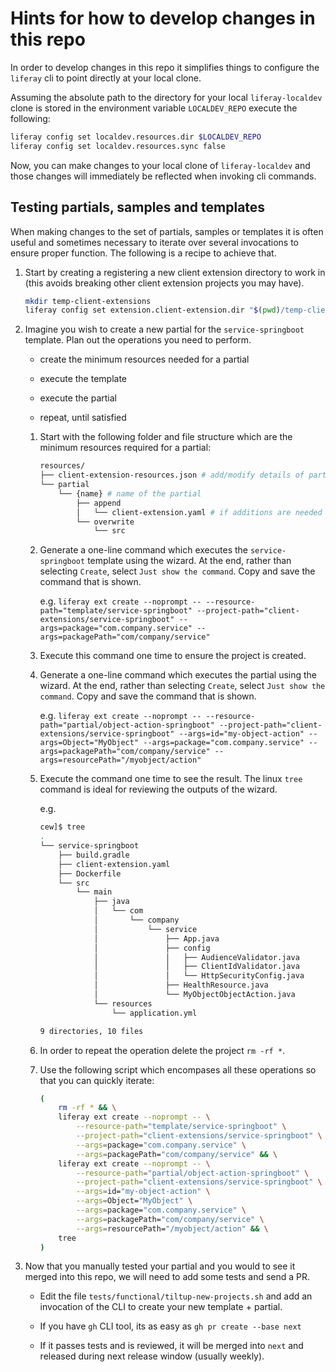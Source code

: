 # Hints for how to develop changes in this repo

In order to develop changes in this repo it simplifies things to configure the
`liferay` cli to point directly at your local clone.

Assuming the absolute path to the directory for your local `liferay-localdev`
clone is stored in the environment variable `LOCALDEV_REPO` execute the
following:

```bash
liferay config set localdev.resources.dir $LOCALDEV_REPO
liferay config set localdev.resources.sync false
```

Now, you can make changes to your local clone of `liferay-localdev` and those
changes will immediately be reflected when invoking cli commands.

## Testing partials, samples and templates

When making changes to the set of partials, samples or templates it is often
useful and sometimes necessary to iterate over several invocations to ensure
proper function. The following is a recipe to achieve that.

1. Start by creating a registering a new client extension directory to work in
(this avoids breaking other client extension projects you may have).

    ```bash
    mkdir temp-client-extensions
    liferay config set extension.client-extension.dir "$(pwd)/temp-client-extensions"
    ```

1. Imagine you wish to create a new partial for the `service-springboot`
template. Plan out the operations you need to perform.

    * create the minimum resources needed for a partial

    * execute the template

    * execute the partial

    * repeat, until satisfied

    1. Start with the following folder and file structure which are the minimum
    resources required for a partial:

        ```bash
        resources/
        ├── client-extension-resources.json # add/modify details of partial
        └── partial
            └── {name} # name of the partial
                ├── append
                │   └── client-extension.yaml # if additions are needed
                └── overwrite
                    └── src
        ```

    1. Generate a one-line command which executes the `service-springboot`
    template using the wizard. At the end, rather than selecting `Create`,
    select `Just show the command`. Copy and save the command that is shown.

        e.g. `liferay ext create --noprompt -- --resource-path="template/service-springboot" --project-path="client-extensions/service-springboot" --args=package="com.company.service" --args=packagePath="com/company/service"`

    1. Execute this command one time to ensure the project is created.

    1. Generate a one-line command which executes the partial using the wizard.
    At the end, rather than selecting `Create`, select `Just show the command`. Copy and save the command that is shown.

        e.g. `liferay ext create --noprompt -- --resource-path="partial/object-action-springboot" --project-path="client-extensions/service-springboot" --args=id="my-object-action" --args=Object="MyObject" --args=package="com.company.service" --args=packagePath="com/company/service" --args=resourcePath="/myobject/action"`

    1. Execute the command one time to see the result. The linux `tree` command is ideal for reviewing the outputs of the wizard.

        e.g.

        ```bash
        cew]$ tree
        .
        └── service-springboot
            ├── build.gradle
            ├── client-extension.yaml
            ├── Dockerfile
            └── src
                └── main
                    ├── java
                    │   └── com
                    │       └── company
                    │           └── service
                    │               ├── App.java
                    │               ├── config
                    │               │   ├── AudienceValidator.java
                    │               │   ├── ClientIdValidator.java
                    │               │   └── HttpSecurityConfig.java
                    │               ├── HealthResource.java
                    │               └── MyObjectObjectAction.java
                    └── resources
                        └── application.yml

        9 directories, 10 files
        ```

    1. In order to repeat the operation delete the project `rm -rf *`.

    1. Use the following script which encompases all these operations so that you can quickly iterate:

        ```bash
        (
            rm -rf * && \
            liferay ext create --noprompt -- \
                --resource-path="template/service-springboot" \
                --project-path="client-extensions/service-springboot" \
                --args=package="com.company.service" \
                --args=packagePath="com/company/service" && \
            liferay ext create --noprompt -- \
                --resource-path="partial/object-action-springboot" \
                --project-path="client-extensions/service-springboot" \
                --args=id="my-object-action" \
                --args=Object="MyObject" \
                --args=package="com.company.service" \
                --args=packagePath="com/company/service" \
                --args=resourcePath="/myobject/action" && \
            tree
        )
        ```

1. Now that you manually tested your partial and you would to see it merged into this repo, we will need to add some tests and send a PR.

    * Edit the file `tests/functional/tiltup-new-projects.sh` and add an invocation of the CLI to create your new template + partial.

    * If you have `gh` CLI tool, its as easy as `gh pr create --base next`

    * If it passes tests and is reviewed, it will be merged into `next` and released during next release window (usually weekly).